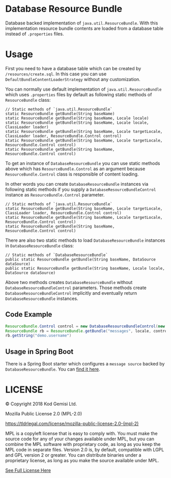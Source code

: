 # Database Resource Bundle

Database backed implementation of `java.util.ResourceBundle`. With this implementation resource bundle contents are loaded from a database table instead of `.properties` files.

# Usage

First you need to have a database table which can be created by `/resources/create.sql`. In this case you can use `DefaultBundleContentLoaderStrategy` without any customization.

You can normally use default implementation of `java.util.ResourceBundle` which uses `.properties` files by default as following static methods of `ResourceBundle` class:

```
// Static methods of `java.util.ResourceBundle`
static ResourceBundle getBundle​(String baseName)
static ResourceBundle getBundle(String baseName, Locale locale)
static ResourceBundle getBundle(String baseName, Locale locale, ClassLoader loader)
static ResourceBundle getBundle(String baseName, Locale targetLocale, ClassLoader loader, ResourceBundle.Control control)
static ResourceBundle getBundle(String baseName, Locale targetLocale, ResourceBundle.Control control)
static ResourceBundle getBundle(String baseName, ResourceBundle.Control control)
```

To get an instance of `DatabaseResourceBundle` you can use static methods above which has `ResourceBundle.Control` as an argument because `ResourceBundle.Control` class is responsible of content loading.

In other words you can create `DatabaseResourceBundle` instances via following static methods if you supply a `DatabaseResourceBundleControl` instance as `ResourceBundle.Control` parameter.

```
// Static methods of `java.util.ResourceBundle`
static ResourceBundle getBundle(String baseName, Locale targetLocale, ClassLoader loader, ResourceBundle.Control control)
static ResourceBundle getBundle(String baseName, Locale targetLocale, ResourceBundle.Control control)
static ResourceBundle getBundle(String baseName, ResourceBundle.Control control)
```

There are also two static methods to load `DatabaseResourceBundle` instances in `DatabaseResourceBundle` class:

```
// Static methods of `DatabaseResourceBundle`
public static ResourceBundle getBundle(String baseName, DataSource dataSource)
public static ResourceBundle getBundle(String baseName, Locale locale, DataSource dataSource)
```

Above two methods creates `DatabaseResourceBundle` without `DatabaseResourceBundleControl` parameters. Those methods create `DatabaseResourceBundleControl` implicitly and eventually return `DatabaseResourceBundle` instances. 

## Code Example

```java
ResourceBundle.Control control = new DatabaseResourceBundleControl(new DefaultBundleContentLoaderStrategy(dataSource));
ResourceBundle rb = ResourceBundle.getBundle("messages", locale, control);
rb.getString("demo.username")
```

## Usage in Spring Boot

There is a Spring Boot starter which configures a `message source` backed by `DatabaseResourceBundle`.
You can [find it here](https://github.com/kodgemisi/database-resource-bundle-message-source-starter). 

# LICENSE

© Copyright 2018 Kod Gemisi Ltd.

Mozilla Public License 2.0 (MPL-2.0)

https://tldrlegal.com/license/mozilla-public-license-2.0-(mpl-2)

MPL is a copyleft license that is easy to comply with. You must make the source code for any of your changes available under MPL, 
but you can combine the MPL software with proprietary code, as long as you keep the MPL code in separate files. 
Version 2.0 is, by default, compatible with LGPL and GPL version 2 or greater. You can distribute binaries under a proprietary license, 
as long as you make the source available under MPL.

[See Full License Here](https://www.mozilla.org/en-US/MPL/2.0/)